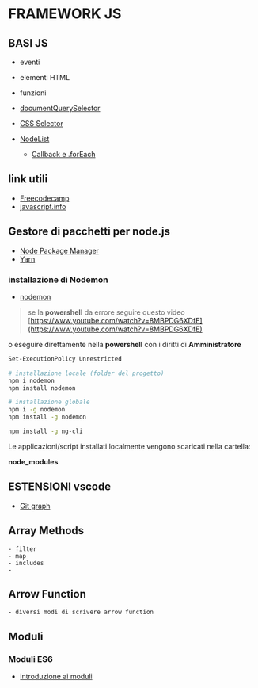 # FRAMEWORK JS

## BASI JS

- eventi
- elementi HTML
- funzioni

- [documentQuerySelector](https://developer.mozilla.org/en-US/docs/Web/API/Document/querySelector)
- [CSS Selector](https://www.w3schools.com/csSref/css_selectors.php) 


- [NodeList](https://developer.mozilla.org/en-US/docs/Web/API/NodeList?retiredLocale=it)
    - [Callback e .forEach](https://developer.mozilla.org/en-US/docs/Web/API/NodeList/forEach)

## link utili

- [Freecodecamp](https://www.freecodecamp.org/learn/javascript-algorithms-and-data-structures/#basic-javascript)
- [javascript.info](https://javascript.info/
)


## Gestore di pacchetti per node.js

- [Node Package Manager](https://www.npmjs.com/)
- [Yarn](https://yarnpkg.com//)


### installazione di Nodemon

- [nodemon](https://www.npmjs.com/package/nodemon)


> se la **powershell** da errore seguire questo video
> [https://www.youtube.com/watch?v=8MBPDG6XDfE](https://www.youtube.com/watch?v=8MBPDG6XDfE)

o eseguire direttamente nella **powershell** con i diritti di **Amministratore**

```bash
Set-ExecutionPolicy Unrestricted
```

```bash
# installazione locale (folder del progetto) 
npm i nodemon
npm install nodemon

# installazione globale 
npm i -g nodemon
npm install -g nodemon

npm install -g ng-cli
```
Le applicazioni/script installati localmente vengono scaricati nella cartella: 

**node_modules** 

## ESTENSIONI vscode

- [Git graph](https://marketplace.visualstudio.com/items?itemName=mhutchie.git-graph) 


##  Array Methods

    - filter
    - map
    - includes
    - 

## Arrow Function

    - diversi modi di scrivere arrow function

## Moduli 

### Moduli ES6 
 - [introduzione ai moduli](https://javascript.info/modules-intro) 
<!-- 
## Moduli in node 

- [require / export](https://www.tutorialsteacher.com/nodejs/nodejs-module-exports) 
 -->

    